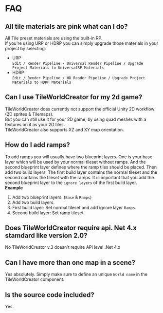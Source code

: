 # FAQ

## All tile materials are pink what can I do?
All Tile preset materials are using the built-in RP.  
If you're using URP or HDRP you can simply upgrade those materials in your project by selecting:  

+ URP  
  `Edit / Render Pipeline / Universal Render Pipeline / Upgrade Project Materials to UniversalRP Materials`
+ HDRP  
  `Edit / Render Pipeline / HD Render Pipeline / Upgrade Project Materials to HDRP Materials`

## Can I use TileWorldCreator for my 2d game?
TileWorldCreator does currently not support the official Unity 2D workflow (2D sprites & Tilemaps).  
But you can still use it for your 2D game, by using quad meshes with a textures on it as your 2D tiles.  
TileWorldCreator also supports XZ and XY map orientation.  

## How do I add ramps?
To add ramps you will usually have two blueprint layers. One is your base layer which will be used by your normal tileset without ramps. 
And the second blueprint layer defines where the ramp tiles should be placed.
Then add two build layers. The first build layer contains the normal tileset and the second contains the tileset with the ramps.
It is important that you add the second blueprint layer to the `ignore layers` of the first build layer.  
**Example**  
  1. Add two blueprint layers. (`Base` & `Ramps`)  
  2. Add two build layers.  
  3. First build layer: Set normal tileset and add ignore layer `Ramps`  
  4. Second build layer: Set ramp tileset.  


## Does TileWorldCreator require api. Net 4.x stamdard like version 2.0?
No TileWorldCreator v.3 doesn't require API level .Net 4.x  

## Can I have more than one map in a scene?
Yes absolutely. Simply make sure to define an unique `World name` in the TileWorldCreator component.  

## Is the source code included?
Yes.

